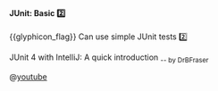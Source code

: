 <div id="title">

#### JUnit: Basic :two:

</div>

<span id="prereqs"></span>

<span id="outcomes">{{glyphicon_flag}} Can use simple JUnit tests :two:</span>

<div id="body">

<div v-closeable alt="Junit tutorial video">

JUnit 4 with IntelliJ: A quick introduction <sub>-- by DrBFraser</sub>

@[youtube](Bld3644bIAo)

</div>


</div>

<div id="extras">
  <include src="resources.md" />
</div>